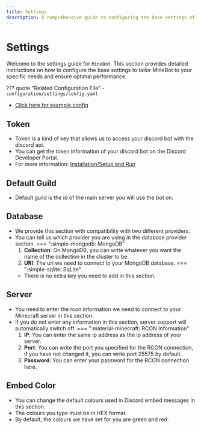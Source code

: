 ```yaml
---
title: Settings
description: A comprehensive guide to configuring the base settings of MineBot for optimal performance and customization.
---
```


# Settings

Welcome to the settings guide for `MineBot`. This section provides detailed instructions on how to configure the base settings to tailor MineBot to your specific needs and ensure optimal performance.

??? quote "Related Configuration File"
    - `configuration/settings/config.yaml`

- [Click here for example config](../../examples/configuration/settings.md)

## Token
- Token is a kind of key that allows us to access your discord bot with the discord api.
- You can get the token information of your discord bot on the Discord Developer Portal.
- For more information: [Installation/Setup and Run](../installation/setup_and_run.md)

## Default Guild
- Default guild is the id of the main server you will use the bot on.

## Database
- We provide this section with compatibility with two different providers.
- You can tell us which provider you are using in the database.provider section.
=== ":simple-mongodb: MongoDB"
    1. **Collection**: On MongoDB, you can write whatever you want the name of the collection in the cluster to be.
    2. **URI**: The uri we need to connect to your MongoDB database.
=== ":simple-sqlite: SqLite"
    - There is no extra key you need to add in this section.

## Server
- You need to enter the rcon information we need to connect to your Minecraft server in this section.
- If you do not enter any information in this section, server support will automatically switch off.
=== ":material-minecraft: RCON Information"
    1. **IP**: You can enter the same ip address as the ip address of your server.
    2. **Port**: You can write the port you specified for the RCON connection, if you have not changed it, you can write port 25575 by default.
    3. **Password**: You can enter your password for the RCON connection here.

## Embed Color
- You can change the default colours used in Discord embed messages in this section.
- The colours you type must be in HEX format.
- By default, the colours we have set for you are green and red.